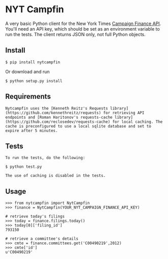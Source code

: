 NYT Campfin
==================

A very basic Python client for the New York Times [Campaign Finance API](http://developer.nytimes.com/docs/campaign_finance_api). You'll need an API key, which should be set as an environment variable to run the tests. The client returns JSON only, not full Python objects.

Install
-------

    $ pip install nytcampfin

Or download and run

    $ python setup.py install

Requirements
------------

    Nytcampfin uses the [Kenneth Reitz's Requests library](https://github.com/kennethreitz/requests) for retrieving API endpoints and [Roman Haritonov's requests-cache library](https://github.com/reclosedev/requests-cache) for local caching. The cache is preconfigured to use a local sqlite database and set to expire after 5 minutes.
    
Tests
-----

    To run the tests, do the following:
    
    $ python test.py
    
    The use of caching is disabled in the tests.

Usage
-----

    >>> from nytcampfin import NytCampfin
    >>> finance = NytCampfin(YOUR_NYT_CAMPAIGN_FINANCE_API_KEY)
    
    # retrieve today's filings
    >>> today = finance.filings.today()
    >>> today[0]['filing_id']
    793150
    
    # retrieve a committee's details
    >>> cmte = finance.committees.get('C00490219',2012)
    >>> cmte['id']
    u'C00490219'

    